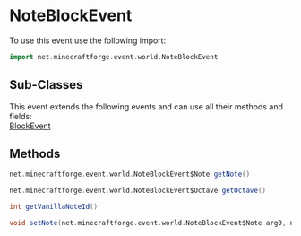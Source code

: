 # NoteBlockEvent

To use this event use the following import:
```groovy
import net.minecraftforge.event.world.NoteBlockEvent
```

## Sub-Classes
This event extends the following events and can use all their methods and fields: <br>
[BlockEvent](../block_event/block_event.md)

## Methods
```groovy
net.minecraftforge.event.world.NoteBlockEvent$Note getNote()
```

```groovy
net.minecraftforge.event.world.NoteBlockEvent$Octave getOctave()
```

```groovy
int getVanillaNoteId()
```

```groovy
void setNote(net.minecraftforge.event.world.NoteBlockEvent$Note arg0, net.minecraftforge.event.world.NoteBlockEvent$Octave arg1)
```
